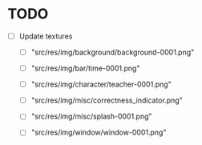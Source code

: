 # TODO

* [ ] Update textures
  * [ ] "src/res/img/background/background-0001.png"
  * [ ] "src/res/img/bar/time-0001.png"
  * [ ] "src/res/img/character/teacher-0001.png"
  * [ ] "src/res/img/misc/correctness_indicator.png"
  * [ ] "src/res/img/misc/splash-0001.png"
  * [ ] "src/res/img/window/window-0001.png"

